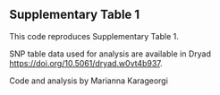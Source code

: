 ## Supplementary Table 1

This code reproduces Supplementary Table 1.

SNP table data used for analysis are available in Dryad https://doi.org/10.5061/dryad.w0vt4b937.

Code and analysis by Marianna Karageorgi
